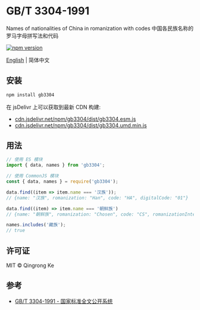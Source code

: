 # GB/T 3304-1991

Names of nationalities of China in romanization with codes 中国各民族名称的罗马字母拼写法和代码

[![npm version](https://img.shields.io/npm/v/gb3304.svg)](https://www.npmjs.com/package/gb3304)

[English](./README.md) | 简体中文

## 安装

```sh
npm install gb3304
```

在 jsDelivr 上可以获取到最新 CDN 构建:

- [cdn.jsdelivr.net/npm/gb3304/dist/gb3304.esm.js](https://cdn.jsdelivr.net/npm/gb3304/dist/gb3304.esm.js)
- [cdn.jsdelivr.net/npm/gb3304/dist/gb3304.umd.min.js](https://cdn.jsdelivr.net/npm/gb3304/dist/gb3304.umd.min.js)

## 用法

```js
// 使用 ES 模块
import { data, names } from 'gb3304';

// 使用 CommonJS 模块
const { data, names } = require('gb3304');
```

```js
data.find((item => item.name === '汉族'));
// {name: "汉族", romanization: "Han", code: "HA", digitalCode: "01"}

data.find((item) => item.name === '朝鲜族')
// {name: "朝鲜族", romanization: "Chosen", code: "CS", romanizationInternational: "Korean", digitalCode: "10"}

names.includes('藏族');
// true
```

## 许可证

MIT © Qingrong Ke

## 参考

- [GB/T 3304-1991 - 国家标准全文公开系统](http://openstd.samr.gov.cn/bzgk/gb/newGbInfo?hcno=E5C3271B62636C5DA6853A0DA23EBBA9)
